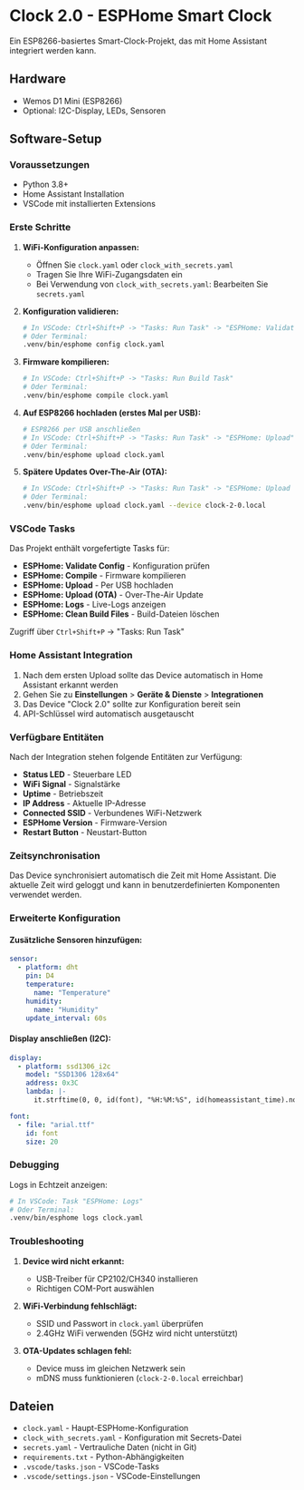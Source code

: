 # Clock 2.0 - ESPHome Smart Clock

Ein ESP8266-basiertes Smart-Clock-Projekt, das mit Home Assistant integriert werden kann.

## Hardware
- Wemos D1 Mini (ESP8266)
- Optional: I2C-Display, LEDs, Sensoren

## Software-Setup

### Voraussetzungen
- Python 3.8+
- Home Assistant Installation
- VSCode mit installierten Extensions

### Erste Schritte

1. **WiFi-Konfiguration anpassen:**
   - Öffnen Sie `clock.yaml` oder `clock_with_secrets.yaml`
   - Tragen Sie Ihre WiFi-Zugangsdaten ein
   - Bei Verwendung von `clock_with_secrets.yaml`: Bearbeiten Sie `secrets.yaml`

2. **Konfiguration validieren:**
   ```bash
   # In VSCode: Ctrl+Shift+P -> "Tasks: Run Task" -> "ESPHome: Validate Config"
   # Oder Terminal:
   .venv/bin/esphome config clock.yaml
   ```

3. **Firmware kompilieren:**
   ```bash
   # In VSCode: Ctrl+Shift+P -> "Tasks: Run Build Task"
   # Oder Terminal:
   .venv/bin/esphome compile clock.yaml
   ```

4. **Auf ESP8266 hochladen (erstes Mal per USB):**
   ```bash
   # ESP8266 per USB anschließen
   # In VSCode: Ctrl+Shift+P -> "Tasks: Run Task" -> "ESPHome: Upload"
   # Oder Terminal:
   .venv/bin/esphome upload clock.yaml
   ```

5. **Spätere Updates Over-The-Air (OTA):**
   ```bash
   # In VSCode: Ctrl+Shift+P -> "Tasks: Run Task" -> "ESPHome: Upload (OTA)"
   # Oder Terminal:
   .venv/bin/esphome upload clock.yaml --device clock-2-0.local
   ```

### VSCode Tasks
Das Projekt enthält vorgefertigte Tasks für:
- **ESPHome: Validate Config** - Konfiguration prüfen
- **ESPHome: Compile** - Firmware kompilieren
- **ESPHome: Upload** - Per USB hochladen
- **ESPHome: Upload (OTA)** - Over-The-Air Update
- **ESPHome: Logs** - Live-Logs anzeigen
- **ESPHome: Clean Build Files** - Build-Dateien löschen

Zugriff über `Ctrl+Shift+P` -> "Tasks: Run Task"

### Home Assistant Integration

1. Nach dem ersten Upload sollte das Device automatisch in Home Assistant erkannt werden
2. Gehen Sie zu **Einstellungen** > **Geräte & Dienste** > **Integrationen**
3. Das Device "Clock 2.0" sollte zur Konfiguration bereit sein
4. API-Schlüssel wird automatisch ausgetauscht

### Verfügbare Entitäten

Nach der Integration stehen folgende Entitäten zur Verfügung:
- **Status LED** - Steuerbare LED
- **WiFi Signal** - Signalstärke
- **Uptime** - Betriebszeit
- **IP Address** - Aktuelle IP-Adresse
- **Connected SSID** - Verbundenes WiFi-Netzwerk
- **ESPHome Version** - Firmware-Version
- **Restart Button** - Neustart-Button

### Zeitsynchronisation

Das Device synchronisiert automatisch die Zeit mit Home Assistant. Die aktuelle Zeit wird geloggt und kann in benutzerdefinierten Komponenten verwendet werden.

### Erweiterte Konfiguration

#### Zusätzliche Sensoren hinzufügen:
```yaml
sensor:
  - platform: dht
    pin: D4
    temperature:
      name: "Temperature"
    humidity:
      name: "Humidity"
    update_interval: 60s
```

#### Display anschließen (I2C):
```yaml
display:
  - platform: ssd1306_i2c
    model: "SSD1306 128x64"
    address: 0x3C
    lambda: |-
      it.strftime(0, 0, id(font), "%H:%M:%S", id(homeassistant_time).now());

font:
  - file: "arial.ttf"
    id: font
    size: 20
```

### Debugging

Logs in Echtzeit anzeigen:
```bash
# In VSCode: Task "ESPHome: Logs"
# Oder Terminal:
.venv/bin/esphome logs clock.yaml
```

### Troubleshooting

1. **Device wird nicht erkannt:**
   - USB-Treiber für CP2102/CH340 installieren
   - Richtigen COM-Port auswählen

2. **WiFi-Verbindung fehlschlägt:**
   - SSID und Passwort in `clock.yaml` überprüfen
   - 2.4GHz WiFi verwenden (5GHz wird nicht unterstützt)

3. **OTA-Updates schlagen fehl:**
   - Device muss im gleichen Netzwerk sein
   - mDNS muss funktionieren (`clock-2-0.local` erreichbar)

## Dateien

- `clock.yaml` - Haupt-ESPHome-Konfiguration
- `clock_with_secrets.yaml` - Konfiguration mit Secrets-Datei
- `secrets.yaml` - Vertrauliche Daten (nicht in Git)
- `requirements.txt` - Python-Abhängigkeiten
- `.vscode/tasks.json` - VSCode-Tasks
- `.vscode/settings.json` - VSCode-Einstellungen
